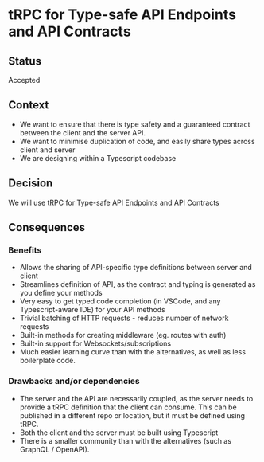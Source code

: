 # tRPC for Type-safe API Endpoints and API Contracts

## Status

Accepted

## Context

- We want to ensure that there is type safety and a guaranteed contract between the client and the server API.
- We want to minimise duplication of code, and easily share types across client and server
- We are designing within a Typescript codebase

## Decision

We will use tRPC for Type-safe API Endpoints and API Contracts

## Consequences

### Benefits

- Allows the sharing of API-specific type definitions between server and client
- Streamlines definition of API, as the contract and typing is generated as you define your methods
- Very easy to get typed code completion (in VSCode, and any Typescript-aware IDE) for your API methods
- Trivial batching of HTTP requests - reduces number of network requests
- Built-in methods for creating middleware (eg. routes with auth)
- Built-in support for Websockets/subscriptions
- Much easier learning curve than with the alternatives, as well as less boilerplate code.

### Drawbacks and/or dependencies

- The server and the API are necessarily coupled, as the server needs to provide a tRPC definition that the client can consume. This can be published in a different repo or location, but it must be defined using tRPC.
- Both the client and the server must be built using Typescript
- There is a smaller community than with the alternatives (such as GraphQL / OpenAPI).
